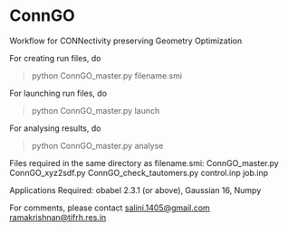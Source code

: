 # ConnGO
Workflow for CONNectivity preserving Geometry Optimization

For creating run files, do
> python ConnGO_master.py  filename.smi


For launching run files, do
> python ConnGO_master.py launch


For analysing results, do
> python  ConnGO_master.py  analyse


Files required in the same directory as filename.smi:
ConnGO_master.py
ConnGO_xyz2sdf.py
ConnGO_check_tautomers.py
control.inp
job.inp

Applications Required:
obabel 2.3.1 (or above),
Gaussian 16,
Numpy

For comments, please contact
salini.1405@gmail.com
ramakrishnan@tifrh.res.in
